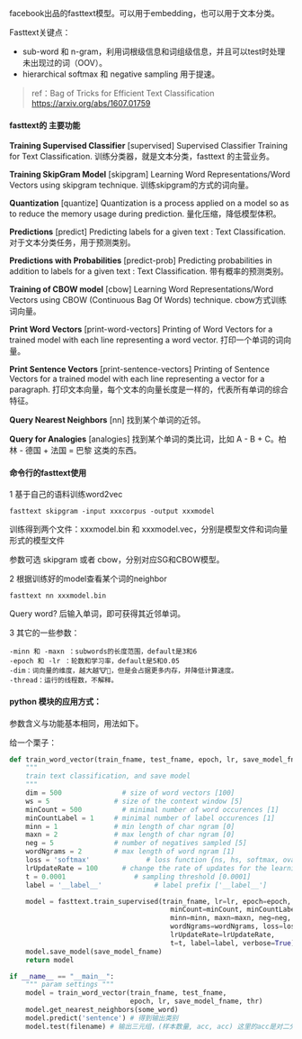 facebook出品的fasttext模型。可以用于embedding，也可以用于文本分类。

Fasttext关键点：

- sub-word 和 n-gram，利用词根级信息和词组级信息，并且可以test时处理未出现过的词（OOV）。
- hierarchical softmax 和 negative sampling 用于提速。



> ref：Bag of Tricks for Efficient Text Classification https://arxiv.org/abs/1607.01759



#### fasttext的 主要功能

**Training Supervised Classifier** [supervised] Supervised Classifier Training for Text Classification. 训练分类器，就是文本分类，fasttext 的主营业务。

**Training SkipGram Model** [skipgram] Learning Word Representations/Word Vectors using skipgram technique. 训练skipgram的方式的词向量。

**Quantization** [quantize] Quantization is a process applied on a model so as to reduce the memory usage during prediction. 量化压缩，降低模型体积。

**Predictions** [predict] Predicting labels for a given text : Text Classification. 对于文本分类任务，用于预测类别。

**Predictions with Probabilities** [predict-prob] Predicting probabilities in addition to labels for a given text : Text Classification. 带有概率的预测类别。

**Training of CBOW model** [cbow] Learning Word Representations/Word Vectors using CBOW (Continuous Bag Of Words) technique. cbow方式训练词向量。

**Print Word Vectors** [print-word-vectors] Printing of Word Vectors for a trained model with each line representing a word vector. 打印一个单词的词向量。

**Print Sentence Vectors** [print-sentence-vectors] Printing of Sentence Vectors for a trained model with each line representing a vector for a paragraph. 打印文本向量，每个文本的向量长度是一样的，代表所有单词的综合特征。

**Query Nearest Neighbors** [nn] 找到某个单词的近邻。

**Query for Analogies** [analogies] 找到某个单词的类比词，比如 A - B + C。柏林 - 德国 + 法国 = 巴黎 这类的东西。



#### 命令行的fasttext使用

1 基于自己的语料训练word2vec

```shell
fasttext skipgram -input xxxcorpus -output xxxmodel
```

训练得到两个文件：xxxmodel.bin 和 xxxmodel.vec，分别是模型文件和词向量形式的模型文件

参数可选 skipgram 或者 cbow，分别对应SG和CBOW模型。



2 根据训练好的model查看某个词的neighbor

```shell
fasttext nn xxxmodel.bin
```

Query word? 后输入单词，即可获得其近邻单词。



3 其它的一些参数：

```shell
-minn 和 -maxn ：subwords的长度范围，default是3和6
-epoch 和 -lr ：轮数和学习率，default是5和0.05
-dim：词向量的维度，越大越🐮🍺，但是会占据更多内存，并降低计算速度。
-thread：运行的线程数，不解释。
```



#### python 模块的应用方式：

参数含义与功能基本相同，用法如下。

给一个栗子：

```python
def train_word_vector(train_fname, test_fname, epoch, lr, save_model_fname, thr):
    """
    train text classification, and save model
    """
    dim = 500               # size of word vectors [100]
    ws = 5                # size of the context window [5]
    minCount = 500          # minimal number of word occurences [1]
    minCountLabel = 1     # minimal number of label occurences [1]
    minn = 1              # min length of char ngram [0]
    maxn = 2              # max length of char ngram [0]
    neg = 5               # number of negatives sampled [5]
    wordNgrams = 2        # max length of word ngram [1]
    loss = 'softmax'              # loss function {ns, hs, softmax, ova} [softmax]
    lrUpdateRate = 100      # change the rate of updates for the learning rate [100]
    t = 0.0001                 # sampling threshold [0.0001]
    label = '__label__'             # label prefix ['__label__']

    model = fasttext.train_supervised(train_fname, lr=lr, epoch=epoch, dim=dim, ws=ws, 
                                        minCount=minCount, minCountLabel=minCountLabel,
                                        minn=minn, maxn=maxn, neg=neg, 
                                        wordNgrams=wordNgrams, loss=loss,
                                        lrUpdateRate=lrUpdateRate,
                                        t=t, label=label, verbose=True)
    model.save_model(save_model_fname)
    return model

if __name__ == "__main__":
    """ param settings """
    model = train_word_vector(train_fname, test_fname,
                              epoch, lr, save_model_fname, thr)
    model.get_nearest_neighbors(some_word)
    model.predict('sentence') # 得到输出类别
    model.test(filename) # 输出三元组，(样本数量, acc, acc) 这里的acc是对二分类来说的
```





